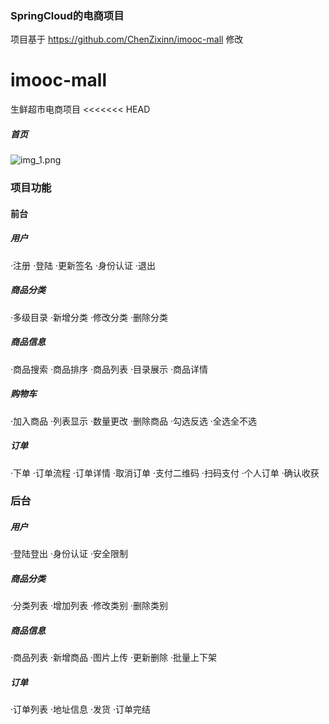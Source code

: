 ### SpringCloud的电商项目
项目基于 https://github.com/ChenZixinn/imooc-mall 修改

# imooc-mall
生鲜超市电商项目
<<<<<<< HEAD

##### 首页
![img_1.png]([img_1.png](https://github.com/ChenZixinn/imooc-mall/blob/master/img_1.png))

### 项目功能
#### 前台
##### 用户
·注册
·登陆
·更新签名
·身份认证
·退出
##### 商品分类
·多级目录
·新增分类
·修改分类
·删除分类
##### 商品信息
·商品搜索
·商品排序
·商品列表
·目录展示
·商品详情
##### 购物车
·加入商品
·列表显示
·数量更改
·删除商品
·勾选反选
·全选全不选
##### 订单
·下单
·订单流程
·订单详情
·取消订单
·支付二维码
·扫码支付
·个人订单
·确认收获

### 后台
##### 用户
·登陆登出
·身份认证
·安全限制
##### 商品分类
·分类列表
·增加列表
·修改类别
·删除类别
##### 商品信息
·商品列表
·新增商品
·图片上传
·更新删除
·批量上下架
##### 订单
·订单列表
·地址信息
·发货
·订单完结
